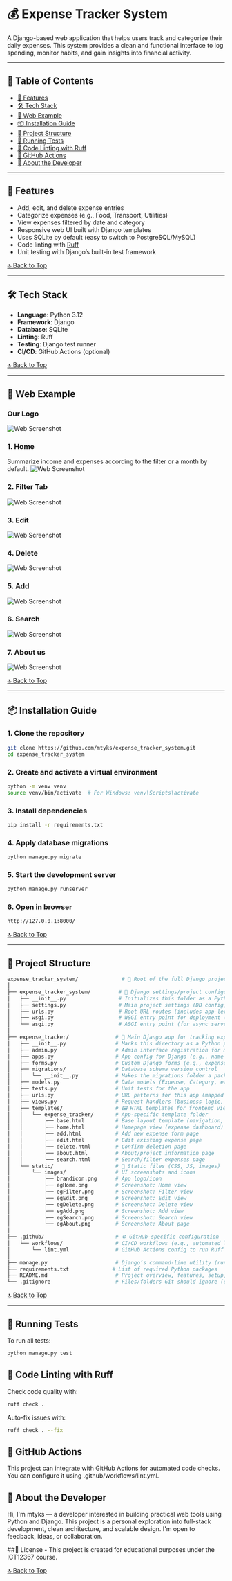# 💰 Expense Tracker System

A Django-based web application that helps users track and categorize their daily expenses. This system provides a clean and functional interface to log spending, monitor habits, and gain insights into financial activity.

---

## 📖 Table of Contents

- [🚀 Features](#-features)  
- [🛠 Tech Stack](#-tech-stack)  
- [📸 Web Example](#-web-example)  
- [📦 Installation Guide](#-installation-guide)
- [📁 Project Structure](#-project-structure)
- [🧪 Running Tests](#-running-tests)  
- [🧹 Code Linting with Ruff](#-code-linting-with-ruff)  
- [🤖 GitHub Actions](#-github-actions)  
- [👤 About the Developer](#-about-the-developer)

---


## 🚀 Features

- Add, edit, and delete expense entries
- Categorize expenses (e.g., Food, Transport, Utilities)
- View expenses filtered by date and category
- Responsive web UI built with Django templates
- Uses SQLite by default (easy to switch to PostgreSQL/MySQL)
- Code linting with [Ruff](https://github.com/astral-sh/ruff)
- Unit testing with Django’s built-in test framework

[🔝 Back to Top](#-table-of-contents)

---

## 🛠 Tech Stack

- **Language**: Python 3.12
- **Framework**: Django
- **Database**: SQLite
- **Linting**: Ruff
- **Testing**: Django test runner
- **CI/CD**: GitHub Actions (optional)

[🔝 Back to Top](#-table-of-contents)

---

## 📸 Web Example

### Our Logo
![Web Screenshot](https://github.com/mtyks/expense_tracker_system/blob/main/expense_tracker/static/images/brandicon.png)

### 1. Home
Summarize income and expenses according to the filter or a month by default.
![Web Screenshot](https://github.com/mtyks/expense_tracker_system/blob/main/expense_tracker/static/images/egHome.png)

### 2. Filter Tab
![Web Screenshot](https://github.com/mtyks/expense_tracker_system/blob/main/expense_tracker/static/images/egFilter.png)

### 3. Edit
![Web Screenshot](https://github.com/mtyks/expense_tracker_system/blob/main/expense_tracker/static/images/egEdit.png)

### 4. Delete
![Web Screenshot](https://github.com/mtyks/expense_tracker_system/blob/main/expense_tracker/static/images/egDelete.png)

### 5. Add
![Web Screenshot](https://github.com/mtyks/expense_tracker_system/blob/main/expense_tracker/static/images/egAdd.png)

### 6. Search
![Web Screenshot](https://github.com/mtyks/expense_tracker_system/blob/main/expense_tracker/static/images/egSearch.png)

### 7. About us
![Web Screenshot](https://github.com/mtyks/expense_tracker_system/blob/main/expense_tracker/static/images/egAbout.png)


[🔝 Back to Top](#-table-of-contents)

---

## 📦 Installation Guide

### 1. Clone the repository
```bash
git clone https://github.com/mtyks/expense_tracker_system.git
cd expense_tracker_system
```
### 2. Create and activate a virtual environment
```bash
python -m venv venv
source venv/bin/activate  # For Windows: venv\Scripts\activate
```
### 3. Install dependencies
```bash
pip install -r requirements.txt
```
### 4. Apply database migrations
```bash
python manage.py migrate
```
### 5. Start the development server
```bash
python manage.py runserver
```
### 6. Open in browser
```bash
http://127.0.0.1:8000/
```
[🔝 Back to Top](#-table-of-contents)

---
## 📁 Project Structure

```bash
expense_tracker_system/              # 🔷 Root of the full Django project
│
├── expense_tracker_system/         # 🔧 Django settings/project configuration
│   ├── __init__.py                 # Initializes this folder as a Python package
│   ├── settings.py                 # Main project settings (DB config, installed apps, etc.)
│   ├── urls.py                     # Root URL routes (includes app-level urls)
│   ├── wsgi.py                     # WSGI entry point for deployment (e.g. Gunicorn, Apache)
│   └── asgi.py                     # ASGI entry point (for async servers like Daphne/Uvicorn)
│
├── expense_tracker/               # 💼 Main Django app for tracking expenses
│   ├── __init__.py                # Marks this directory as a Python package
│   ├── admin.py                   # Admin interface registration for models
│   ├── apps.py                    # App config for Django (e.g., name and settings)
│   ├── forms.py                   # Custom Django forms (e.g., expense input forms)
│   ├── migrations/                # Database schema version control
│   │   └── __init__.py            # Makes the migrations folder a package
│   ├── models.py                  # Data models (Expense, Category, etc.)
│   ├── tests.py                   # Unit tests for the app
│   ├── urls.py                    # URL patterns for this app (mapped from main `urls.py`)
│   ├── views.py                   # Request handlers (business logic, rendering, redirects)
│   ├── templates/                 # 🖼 HTML templates for frontend views
│   │   └── expense_tracker/       # App-specific template folder
│   │       ├── base.html          # Base layout template (navigation, head, etc.)
│   │       ├── home.html          # Homepage view (expense dashboard)
│   │       ├── add.html           # Add new expense form page
│   │       ├── edit.html          # Edit existing expense page
│   │       ├── delete.html        # Confirm deletion page
│   │       ├── about.html         # About/project information page
│   │       └── search.html        # Search/filter expenses page
│   └── static/                    # 📁 Static files (CSS, JS, images)
│       └── images/                # UI screenshots and icons
│           ├── brandicon.png      # App logo/icon
│           ├── egHome.png         # Screenshot: Home view
│           ├── egFilter.png       # Screenshot: Filter view
│           ├── egEdit.png         # Screenshot: Edit view
│           ├── egDelete.png       # Screenshot: Delete view
│           ├── egAdd.png          # Screenshot: Add view
│           ├── egSearch.png       # Screenshot: Search view
│           └── egAbout.png        # Screenshot: About page
│
├── .github/                       # ⚙ GitHub-specific configuration
│   └── workflows/                 # CI/CD workflows (e.g., automated linting)
│       └── lint.yml               # GitHub Actions config to run Ruff for lint checks
│
├── manage.py                      # Django’s command-line utility (runserver, migrate, etc.)
├── requirements.txt              # List of required Python packages
├── README.md                      # Project overview, features, setup, and screenshots
└── .gitignore                     # Files/folders Git should ignore (env, db.sqlite3, etc.)
```

[🔝 Back to Top](#-table-of-contents)

---
## 🧪 Running Tests
To run all tests:
```bash
python manage.py test
```
## 🧹 Code Linting with Ruff
Check code quality with:
```bash
ruff check .
```
Auto-fix issues with:
```bash
ruff check . --fix
```

## 🤖 GitHub Actions
This project can integrate with GitHub Actions for automated code checks. You can configure it using .github/workflows/lint.yml.

## 👤 About the Developer
Hi, I'm mtyks — a developer interested in building practical web tools using Python and Django. This project is a personal exploration into full-stack development, clean architecture, and scalable design. I'm open to feedback, ideas, or collaboration.

##📜 License - This project is created for educational purposes under the ICT12367 course.

[🔝 Back to Top](#-table-of-contents)


